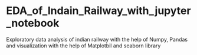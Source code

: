 # EDA_of_Indain_Railway_with_jupyter_notebook
Exploratory data analysis of indian railway with the help of Numpy, Pandas and visualization with the help of Matplotbil and seaborn library 
